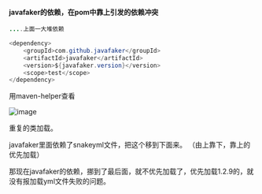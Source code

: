 #### javafaker的依赖，在pom中靠上引发的依赖冲突

```java
....上面一大堆依赖

<dependency>
    <groupId>com.github.javafaker</groupId>
    <artifactId>javafaker</artifactId>
    <version>${javafaker.version}</version>
    <scope>test</scope>
</dependency>
```

用maven-helper查看

![image](https://user-images.githubusercontent.com/97614802/193037123-11220916-6604-463a-8dc8-df7ac7b643ed.png)


重复的类加载。

javafaker里面依赖了snakeyml文件，把这个移到下面来。
（由上靠下，靠上的优先加载）

那现在javafaker的依赖，挪到了最后面，就不优先加载了，优先加载1.2.9的，就没有报加载yml文件失败的问题。
